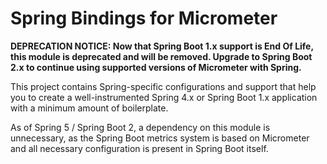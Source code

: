 # Spring Bindings for Micrometer

**DEPRECATION NOTICE: Now that Spring Boot 1.x support is End Of Life, this module is deprecated and will be removed. Upgrade to Spring Boot 2.x to continue using supported versions of Micrometer with Spring.**

This project contains Spring-specific configurations and support that help
you to create a well-instrumented Spring 4.x or Spring Boot 1.x application with a
minimum amount of boilerplate.

As of Spring 5 / Spring Boot 2, a dependency on this module is 
unnecessary, as the Spring Boot metrics system is based on Micrometer 
and all necessary configuration is present in Spring Boot itself.
